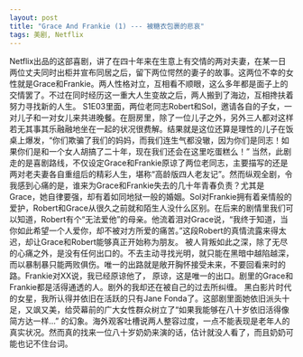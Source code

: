 ```yaml
---
layout: post
title: "Grace And Frankie (1) --- 被糖衣包裹的悲哀"
tags: 美剧, Netflix
---
```

  Netflix出品的这部喜剧，讲了在四十年来在生意上有交情的两对夫妻，在某一日两位丈夫同时出柜并宣布同居之后，留下两位愕然的妻子的故事。这两位不幸的女性就是Grace和Frankie。两人性格对立，互相看不顺眼，这么多年都是面子上的交情罢了。不过在同时经历这一重大人生变故之后，两人搬到了海边，互相搀扶着努力寻找新的人生。
  S1E03里面，两位老同志Robert和Sol，邀请各自的子女，一对儿子和一对女儿来共进晚餐。在厨房里，除了一位儿子之外，另外三人都对这样若无其事其乐融融地坐在一起的状况很费解。结果就是这位还算是理性的儿子在饭桌上爆发，“你们欺骗了我们的妈妈，而我们连生气都没辙，因为你们是同志！如果你们是和一个女人胡搞了二十年，现在我们还会在这里吃蛋糕么！”
  当然，此剧走的是喜剧路线，不仅设定Grace和Frankie原谅了两位老同志，主要描写的还是两对老夫妻各自重组后的精彩人生，堪称“高龄版四人老友记”。然而纵观全剧，令我感到心痛的是，谁来为Grace和Frankie失去的几十年青春负责？尤其是Grace，她自律要强，却有着如同地狱一般的婚姻。Sol对Frankie拥有着亲情般的爱护，Robert和Grace从很久之前就和陌生人没什么区别。在后来的剧情里我们可以知道，Robert有个“无法爱他”的母亲。他流着泪对Grace说，“我终于知道，当你如此希望一个人爱你，却不被对方所爱的痛苦。”这段Robert的真情流露来得太迟，却让Grace和Robert能够真正开始称为朋友。
  被人背叛如此之深，除了无尽的心痛之外，是没有任何出口的。不去主动寻找光明，就只能在黑暗中越陷越深，而以暴制暴只能两败俱伤。唯一的出路就是敞开胸怀接受未来，不要回看来时的路。Frankie对XX说，我已经原谅他了，
  原谅，这是唯一的出口。剧里的Grace和Frankie都是活得通透的人。剧外的我却还在被自己的过去所纠缠。
  黑白影片时代的女星，我所认得并依旧在活跃的只有Jane Fonda了。这部剧里面她依旧派头十足，又飒又美，给荧幕前的广大女性群众树立了“如果我能够在八十岁依旧活得像简方达一样...” 的幻象。海外观客吐槽说两人整容过度，一点不能表现是老年人的真实状况。然而真的找来一位八十岁奶奶来演的话，估计就没人看了，而且奶奶可能也记不住台词。